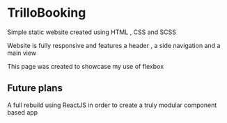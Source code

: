 # TrilloBooking

Simple static website created using HTML , CSS and SCSS

Website is fully responsive and features a header , a side navigation and a main view

This page was created to showcase my use of flexbox

## Future plans

A full rebuild using ReactJS in order to create a truly modular component based app

